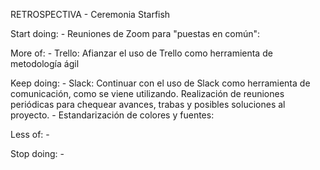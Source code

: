RETROSPECTIVA - Ceremonia Starfish

Start doing:
        - Reuniones de Zoom para "puestas en común":
        

More of:
        - Trello:
        Afianzar el uso de Trello como herramienta de metodología ágil

Keep doing:
        - Slack:
        Continuar con el uso de Slack como herramienta de comunicación, como se viene utilizando.
        Realización de reuniones periódicas para chequear avances, trabas y posibles soluciones al proyecto.
        - Estandarización de colores y fuentes: 

Less of: -
        

Stop doing: -